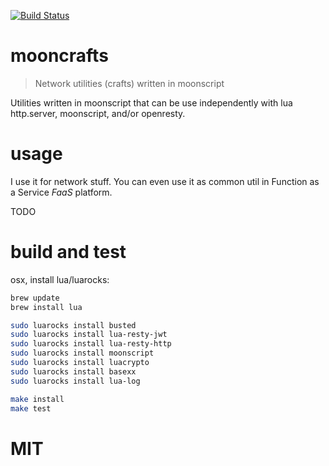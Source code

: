 [![Build Status](https://travis-ci.org/niiknow/mooncrafts.svg?branch=master)](https://travis-ci.org/niiknow/mooncrafts)
# mooncrafts
> Network utilities (crafts) written in moonscript 

Utilities written in moonscript that can be use independently with lua http.server, moonscript, and/or openresty.

# usage
I use it for network stuff.  You can even use it as common util in Function as a Service *FaaS* platform.

TODO

# build and test
osx, install lua/luarocks:
```sh
brew update
brew install lua

sudo luarocks install busted
sudo luarocks install lua-resty-jwt
sudo luarocks install lua-resty-http
sudo luarocks install moonscript
sudo luarocks install luacrypto
sudo luarocks install basexx
sudo luarocks install lua-log

make install
make test
```

# MIT
